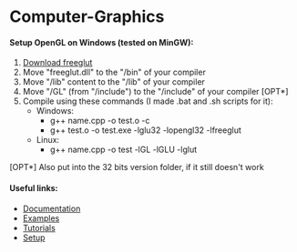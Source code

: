 # Computer-Graphics
#### Setup OpenGL on Windows (tested on MinGW):
  1. [Download freeglut](https://www.transmissionzero.co.uk/software/freeglut-devel/)
  2. Move "freeglut.dll" to the "/bin" of your compiler
  3. Move "/lib" content to the "/lib" of your compiler
  4. Move "/GL" (from "/include") to the "/include" of your compiler [OPT*]
  5. Compile using these commands (I made .bat and .sh scripts for it):
      * Windows:
        * g++ name.cpp -o test.o -c
        * g++ test.o -o test.exe -lglu32 -lopengl32 -lfreeglut
      * Linux:
        * g++ name.cpp -o test -lGL -lGLU -lglut

  [OPT*] Also put into the 32 bits version folder, if it still doesn't work


#### Useful links:
  * [Documentation](https://www.khronos.org/registry/OpenGL-Refpages/gl2.1/)
  * [Examples](http://www.swiftless.com/opengltuts.html)
  * [Tutorials](http://www.inf.pucrs.br/~manssour/OpenGL/Tutorial.html)
  * [Setup](https://www3.ntu.edu.sg/home/ehchua/programming/opengl/HowTo_OpenGL_C.html)
